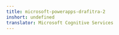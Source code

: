 ```yaml
---
title: microsoft-powerapps-drafitra-2
inshort: undefined
translator: Microsoft Cognitive Services
---
```




